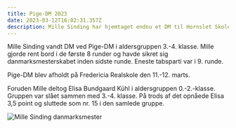 ```yaml
---
title: Pige-DM 2023
date: 2023-03-12T16:02:31.357Z
description: Mille Sinding har hjemtaget endnu et DM til Hornslet Skoleskak
---
```

M﻿ille Sinding vandt DM ved Pige-DM i aldersgruppen 3.-4. klasse. Mille gjorde rent bord i de første 8 runder og havde sikret sig danmarksmesterskabet inden sidste runde. Eneste tabsparti var i 9. runde.

P﻿ige-DM blev afholdt på Fredericia Realskole den 11.-12. marts.

F﻿oruden Mille deltog Elisa Bundgaard Kühl i aldersgruppen 0.-2.-klasse. Gruppen var slået sammen med 3.-4. klasse. På trods af det opnåede Elisa 3,5 point og sluttede som nr. 15 i den samlede gruppe.

![](/images/pige-dm2023.jpg "Mille Sinding danmarksmester")